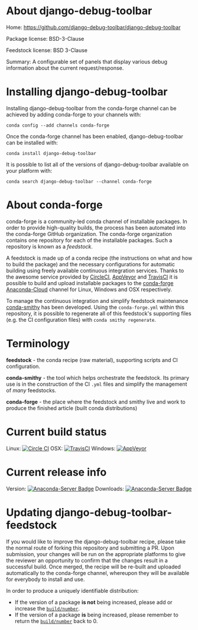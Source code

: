 About django-debug-toolbar
==========================

Home: https://github.com/django-debug-toolbar/django-debug-toolbar

Package license: BSD-3-Clause

Feedstock license: BSD 3-Clause

Summary: A configurable set of panels that display various debug information about the current request/response.



Installing django-debug-toolbar
===============================

Installing django-debug-toolbar from the conda-forge channel can be achieved by adding conda-forge to your channels with:

```
conda config --add channels conda-forge
```

Once the conda-forge channel has been enabled, django-debug-toolbar can be installed with:

```
conda install django-debug-toolbar
```

It is possible to list all of the versions of django-debug-toolbar available on your platform with:

```
conda search django-debug-toolbar --channel conda-forge
```


About conda-forge
=================

conda-forge is a community-led conda channel of installable packages.
In order to provide high-quality builds, the process has been automated into the
conda-forge GitHub organization. The conda-forge organization contains one repository 
for each of the installable packages. Such a repository is known as a *feedstock*.

A feedstock is made up of a conda recipe (the instructions on what and how to build
the package) and the necessary configurations for automatic building using freely
available continuous integration services. Thanks to the awesome service provided by
[CircleCI](https://circleci.com/), [AppVeyor](http://www.appveyor.com/)
and [TravisCI](https://travis-ci.org/) it is possible to build and upload installable
packages to the [conda-forge](https://anaconda.org/conda-forge)
[Anaconda-Cloud](http://docs.anaconda.org/) channel for Linux, Windows and OSX respectively.

To manage the continuous integration and simplify feedstock maintenance
[conda-smithy](http://github.com/conda-forge/conda-smithy) has been developed.
Using the ``conda-forge.yml`` within this repository, it is possible to regenerate all of
this feedstock's supporting files (e.g. the CI configuration files) with ``conda smithy regenerate``.


Terminology
===========

**feedstock** - the conda recipe (raw material), supporting scripts and CI configuration.

**conda-smithy** - the tool which helps orchestrate the feedstock.
                   Its primary use is in the construction of the CI ``.yml`` files
                   and simplify the management of *many* feedstocks.

**conda-forge** - the place where the feedstock and smithy live and work to
                  produce the finished article (built conda distributions)

Current build status
====================

Linux: [![Circle CI](https://circleci.com/gh/conda-forge/django-debug-toolbar-feedstock.svg?style=svg)](https://circleci.com/gh/conda-forge/django-debug-toolbar-feedstock)
OSX: [![TravisCI](https://travis-ci.org/conda-forge/django-debug-toolbar-feedstock.svg?branch=master)](https://travis-ci.org/conda-forge/django-debug-toolbar-feedstock) 
Windows: [![AppVeyor](https://ci.appveyor.com/api/projects/status/github/conda-forge/django-debug-toolbar-feedstock?svg=True)](https://ci.appveyor.com/project/conda-forge/django-debug-toolbar-feedstock/branch/master)

Current release info
====================
Version: [![Anaconda-Server Badge](https://anaconda.org/conda-forge/django-debug-toolbar/badges/version.svg)](https://anaconda.org/conda-forge/django-debug-toolbar)
Downloads: [![Anaconda-Server Badge](https://anaconda.org/conda-forge/django-debug-toolbar/badges/downloads.svg)](https://anaconda.org/conda-forge/django-debug-toolbar)


Updating django-debug-toolbar-feedstock
=======================================

If you would like to improve the django-debug-toolbar recipe, please take the normal
route of forking this repository and submitting a PR. Upon submission, your changes will
be run on the appropriate platforms to give the reviewer an opportunity to confirm that the
changes result in a successful build. Once merged, the recipe will be re-built and uploaded
automatically to the conda-forge channel, whereupon they will be available for everybody to
install and use.

In order to produce a uniquely identifiable distribution:
 * If the version of a package **is not** being increased, please add or increase
   the [``build/number``](http://conda.pydata.org/docs/building/meta-yaml.html#build-number-and-string). 
 * If the version of a package **is** being increased, please remember to return
   the [``build/number``](http://conda.pydata.org/docs/building/meta-yaml.html#build-number-and-string)
   back to 0.
